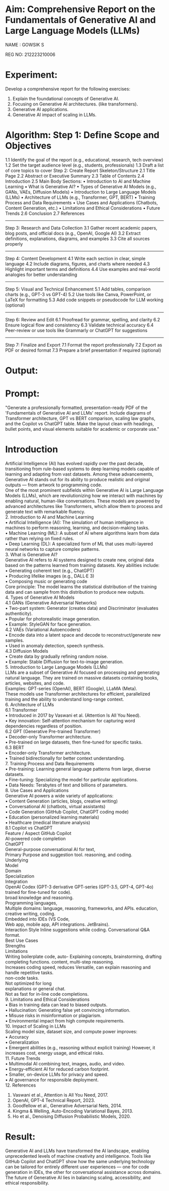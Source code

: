# Aim:	Comprehensive Report on the Fundamentals of Generative AI and Large Language Models (LLMs)
NAME : GOWSIK S 

REG NO: 212223210006 

# Experiment:
Develop a comprehensive report for the following exercises:
1.	Explain the foundational concepts of Generative AI. 
2.	Focusing on Generative AI architectures. (like transformers).
3.	Generative AI applications.
4.	Generative AI impact of scaling in LLMs.

# Algorithm: Step 1: Define Scope and Objectives
1.1 Identify the goal of the report (e.g., educational, research, tech overview)
1.2 Set the target audience level (e.g., students, professionals)
1.3 Draft a list of core topics to cover
Step 2: Create Report Skeleton/Structure
2.1 Title Page
2.2 Abstract or Executive Summary
2.3 Table of Contents
2.4 Introduction
2.5 Main Body Sections:
•	Introduction to AI and Machine Learning
•	What is Generative AI?
•	Types of Generative AI Models (e.g., GANs, VAEs, Diffusion Models)
•	Introduction to Large Language Models (LLMs)
•	Architecture of LLMs (e.g., Transformer, GPT, BERT)
•	Training Process and Data Requirements
•	Use Cases and Applications (Chatbots, Content Generation, etc.)
•	Limitations and Ethical Considerations
•	Future Trends
2.6 Conclusion
2.7 References
________________________________________
Step 3: Research and Data Collection
3.1 Gather recent academic papers, blog posts, and official docs (e.g., OpenAI, Google AI)
3.2 Extract definitions, explanations, diagrams, and examples
3.3 Cite all sources properly
________________________________________
Step 4: Content Development
4.1 Write each section in clear, simple language
4.2 Include diagrams, figures, and charts where needed
4.3 Highlight important terms and definitions
4.4 Use examples and real-world analogies for better understanding
________________________________________
Step 5: Visual and Technical Enhancement
5.1 Add tables, comparison charts (e.g., GPT-3 vs GPT-4)
5.2 Use tools like Canva, PowerPoint, or LaTeX for formatting
5.3 Add code snippets or pseudocode for LLM working (optional)
________________________________________
Step 6: Review and Edit
6.1 Proofread for grammar, spelling, and clarity
6.2 Ensure logical flow and consistency
6.3 Validate technical accuracy
6.4 Peer-review or use tools like Grammarly or ChatGPT for suggestions
________________________________________
Step 7: Finalize and Export
7.1 Format the report professionally
7.2 Export as PDF or desired format
7.3 Prepare a brief presentation if required (optional)



# Output:


# Prompt:  
"Generate a professionally formatted, presentation-ready PDF of the 'Fundamentals of Generative 
AI and LLMs' report. Include diagrams of Transformer architecture, GPT vs BERT comparison, 
scaling law graphs, and the Copilot vs ChatGPT table. Make the layout clean with headings, bullet 
points, and visual elements suitable for academic or corporate use."  

# Introduction  
Artificial Intelligence (AI) has evolved rapidly over the past decade, transitioning from rule-based 
systems to deep learning models capable of learning and adapting from vast datasets. Among these 
advancements, Generative AI stands out for its ability to produce realistic and original outputs — 
from artwork to programming code.  
One of the most prominent subfields within Generative AI is Large Language Models (LLMs), which 
are revolutionizing how we interact with machines by enabling natural, human-like conversations. 
These models are powered by advanced architectures like Transformers, which allow them to 
process and generate text with remarkable fluency.  
2. Introduction to AI and Machine Learning  
• Artificial Intelligence (AI): The simulation of human intelligence in machines to perform 
reasoning, learning, and decision-making tasks.  
• Machine Learning (ML): A subset of AI where algorithms learn from data rather than relying 
on fixed rules.  
• Deep Learning (DL): A specialized form of ML that uses multi-layered neural networks to 
capture complex patterns.  
3. What is Generative AI?  
Generative AI refers to AI systems designed to create new, original data based on the 
patterns learned from training datasets. Key abilities include:  
• Generating coherent text (e.g., ChatGPT)  
• Producing lifelike images (e.g., DALL·E 3)  
• Composing music or generating code  
Core principle: The model learns the statistical distribution of the training data and can 
sample from this distribution to produce new outputs.  
4. Types of Generative AI Models  
4.1 GANs (Generative Adversarial Networks)  
• Two-part system: Generator (creates data) and Discriminator (evaluates authenticity).  
• Popular for photorealistic image generation.  
• Example: StyleGAN for face generation.  
4.2 VAEs (Variational Autoencoders)  
• Encode data into a latent space and decode to reconstruct/generate new samples.  
• Used in anomaly detection, speech synthesis.  
4.3 Diffusion Models  
• Create data by gradually refining random noise.  
• Example: Stable Diffusion for text-to-image generation.  
5. Introduction to Large Language Models (LLMs)  
LLMs are a subset of Generative AI focused on processing and generating natural language. They are 
trained on massive datasets containing books, articles, websites, and code.  
Examples: GPT-series (OpenAI), BERT (Google), LLaMA (Meta).  
These models use Transformer architectures for efficient, parallelized training and the ability to 
understand long-range context.  
6. Architecture of LLMs  
6.1 Transformer  
• Introduced in 2017 by Vaswani et al. (Attention Is All You Need).  
• Key innovation: Self-attention mechanism for capturing word dependencies regardless of 
position.  
6.2 GPT (Generative Pre-trained Transformer)  
• Decoder-only Transformer architecture.  
• Pre-trained on large datasets, then fine-tuned for specific tasks.  
6.3 BERT  
• Encoder-only Transformer architecture.  
• Trained bidirectionally for better context understanding.  
7. Training Process and Data Requirements  
• Pre-training: Learning general language patterns from large, diverse datasets.  
• Fine-tuning: Specializing the model for particular applications.  
• Data Needs: Terabytes of text and billions of parameters.  
8. Use Cases and Applications  
Generative AI powers a wide variety of applications:  
• Content Generation (articles, blogs, creative writing)  
• Conversational AI (chatbots, virtual assistants)  
• Code Generation (GitHub Copilot, ChatGPT coding mode)  
• Education (personalized learning materials)  
• Healthcare (medical literature analysis)  
8.1 Copilot vs ChatGPT  
Feature / Aspect GitHub Copilot  
AI-powered code completion  
ChatGPT  
General-purpose conversational AI for text,  
Primary Purpose and suggestion tool. reasoning, and coding.  
Underlying  
Model  
Domain  
Specialization  
Integration  
OpenAI Codex (GPT-3 derivative GPT-series (GPT-3.5, GPT-4, GPT-4o) trained for 
fine-tuned for code).  
broad knowledge and reasoning.  
Programming languages,  
Multiple domains: language, reasoning, 
frameworks, and APIs.  education, creative writing, coding.  
Embedded into IDEs (VS Code,  
Web app, mobile app, API integrations. 
JetBrains).  
Interaction Style  Inline suggestions while coding.  Conversational Q&A format.  
Best Use Cases  
Strengths  
Limitations  
Writing boilerplate code, auto- Explaining concepts, brainstorming, drafting 
completing functions.  content, multi-step reasoning.  
Increases coding speed, reduces Versatile, can explain reasoning and handle 
repetitive tasks.  
non-code tasks.  
Not optimized for long  
explanations or general chat.  
Not as fast for in-line code completions.  
9. Limitations and Ethical Considerations  
• Bias in training data can lead to biased outputs.  
• Hallucination: Generating false yet convincing information.  
• Misuse risks in misinformation or plagiarism.  
• Environmental impact from high compute requirements.  
10. Impact of Scaling in LLMs  
Scaling model size, dataset size, and compute power improves:  
• Accuracy  
• Generalization  
• Emergent abilities (e.g., reasoning without explicit training) However, it increases cost, 
energy usage, and ethical risks.  
11. Future Trends  
• Multimodal AI combining text, images, audio, and video.  
• Energy-efficient AI for reduced carbon footprint.  
• Smaller, on-device LLMs for privacy and speed.  
• AI governance for responsible deployment.  
12. References  
1. Vaswani et al., Attention is All You Need, 2017.  
2. OpenAI, GPT-4 Technical Report, 2023.  
3. Goodfellow et al., Generative Adversarial Nets, 2014.  
4. Kingma & Welling, Auto-Encoding Variational Bayes, 2013.  
5. Ho et al., Denoising Diffusion Probabilistic Models, 2020.

# Result:
Generative AI and LLMs have transformed the AI landscape, enabling unprecedented levels of 
machine creativity and intelligence. Tools like GitHub Copilot and ChatGPT show how the same 
underlying technology can be tailored for entirely different user experiences — one for code 
generation in IDEs, the other for conversational assistance across domains. The future of Generative 
AI lies in balancing scaling, accessibility, and ethical responsibility. 



